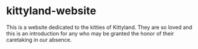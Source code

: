 # kittyland-website
This is a website dedicated to the kitties of Kittyland. They are so loved and this is an introduction for any who may be granted the honor of their caretaking in our absence. 